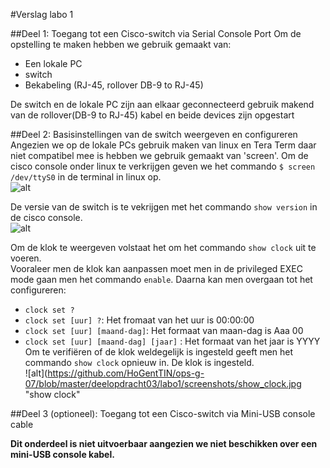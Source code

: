 #Verslag labo 1

##Deel 1: Toegang tot een Cisco-switch via Serial Console Port
Om de opstelling te maken hebben we gebruik gemaakt van:
  * Een lokale PC 
  * switch
  * Bekabeling (RJ-45, rollover DB-9 to RJ-45)  
  
De switch en de lokale PC zijn aan elkaar geconnecteerd gebruik makend van de rollover(DB-9 to RJ-45) kabel en beide devices zijn opgestart

##Deel 2: Basisinstellingen van de switch weergeven en configureren
Angezien we op de lokale PCs gebruik maken van linux en Tera Term daar niet compatibel mee is hebben we gebruik gemaakt van 'screen'.
Om de cisco console onder linux te verkrijgen geven we het commando `$ screen /dev/ttyS0` in de terminal in linux op.  
![alt](https://github.com/HoGentTIN/ops-g-07/blob/master/deelopdracht03/labo1/screenshots/start.jpg "start")  

De versie van de switch is te vekrijgen met het commando `show version` in de cisco console.  
![alt](https://github.com/HoGentTIN/ops-g-07/blob/master/deelopdracht03/labo1/screenshots/show_version.jpg "show version")  

Om de klok te weergeven volstaat het om het commando `show clock` uit te voeren.  
Vooraleer men de klok kan aanpassen moet men in de privileged EXEC mode gaan men het commando `enable`. Daarna kan men overgaan tot het configureren:
  * `clock set ?`
  * `clock set [uur] ?`: Het fromaat van het uur is 00:00:00
  * `clock set [uur] [maand-dag]`: Het formaat van maan-dag is Aaa 00
  * `clock set [uur] [maand-dag] [jaar]` : Het formaat van het jaar is YYYY
Om te verifiëren of de klok weldegelijk is ingesteld geeft men het commando `show clock` opnieuw in.
De klok is ingesteld.  
![alt](https://github.com/HoGentTIN/ops-g-07/blob/master/deelopdracht03/labo1/screenshots/show_clock.jpg "show clock"

##Deel 3 (optioneel): Toegang tot een Cisco-switch via Mini-USB console cable  

**Dit onderdeel is niet uitvoerbaar aangezien we niet beschikken over een mini-USB console kabel.** 
